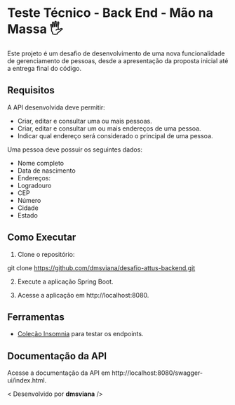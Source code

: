 # Teste Técnico - Back End - Mão na Massa 🖐

Este projeto é um desafio de desenvolvimento de uma nova funcionalidade de gerenciamento de pessoas, desde a apresentação da proposta inicial até a entrega final do código.

## Requisitos

A API desenvolvida deve permitir:

- Criar, editar e consultar uma ou mais pessoas.
- Criar, editar e consultar um ou mais endereços de uma pessoa.
- Indicar qual endereço será considerado o principal de uma pessoa.

Uma pessoa deve possuir os seguintes dados:

- Nome completo
- Data de nascimento
- Endereços:
 - Logradouro
 - CEP
 - Número
 - Cidade
 - Estado

## Como Executar

1. Clone o repositório:

git clone https://github.com/dmsviana/desafio-attus-backend.git


2. Execute a aplicação Spring Boot.

3. Acesse a aplicação em http://localhost:8080.

## Ferramentas

- [Coleção Insomnia](https://www.dropbox.com/scl/fi/a37crhh5txvz03c4skwli/desafio-attus-backend-collection.json?rlkey=k62wc67uto8pulx1n6c77xz5o&dl=0) para testar os endpoints.

## Documentação da API

Acesse a documentação da API em http://localhost:8080/swagger-ui/index.html.

< Desenvolvido por **dmsviana** />
